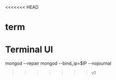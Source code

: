 <<<<<<< HEAD
# term
Terminal UI
=======
mongod --repair
mongod --bind_ip=$IP --nojournal
>>>>>>> v1
